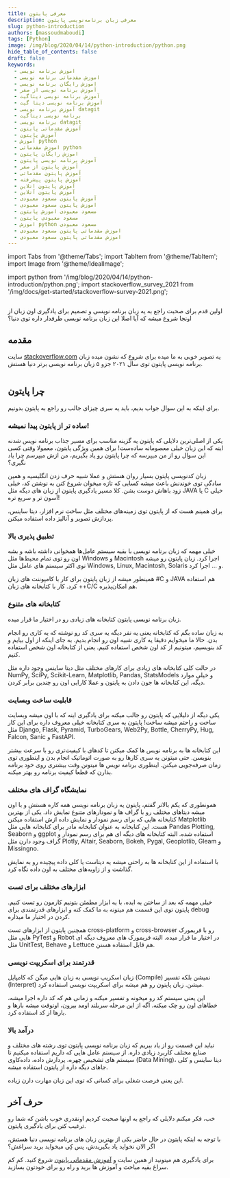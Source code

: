 ```yaml
---
title: معرفی پایتون
description: معرفی زبان برنامه‌نویسی پایتون
slug: python-introduction
authors: [massoudmaboudi]
tags: [Python]
image: /img/blog/2020/04/14/python-introduction/python.png
hide_table_of_contents: false
draft: false
keywords: 
  - اموزش برنامه نویسی
  - اموزش مقدماتی برنامه نویسی
  - اموزش رایگان برنامه نویسی
  - آموزش برنامه نویسی از صفر
  - آموزش برنامه نویسی دیتاگیت
  - آموزش برنامه نویسی دیتا گیت
  - آموزش برنامه نویسی datagit
  - برنامه نویسی دیتاگیت
  - برنامه نویسی datagit
  - آموزش مقدماتی پایتون
  - آموزش پایتون
  - آموزش python
  - اموزش مقدماتی python
  - اموزش رایگان پایتون
  - آموزش برنامه نویسی پایتون
  - آموزش پایتون از صفر
  - آموزش پایتون مقدماتی
  - آموزش پایتون پیشرفته
  - آموزش پایتون انلاین
  - آموزش پایتون آنلاین
  - آموزش پایتون مسعود معبودی
  - اموزش پایتون مسعود معبودی
  - مسعود معبودی اموزش پایتون
  - مسعود معبودی پایتون
  - اموزش python مسعود معبودی
  - اموزش مقدماتی پایتون مسعود معبودی
  - اموزش مقدماتی پایتون مسعود معبودی
---
```

import Tabs from '@theme/Tabs';
import TabItem from '@theme/TabItem';
import Image from '@theme/IdealImage';

import python from '/img/blog/2020/04/14/python-introduction/python.png';
import stackoverflow_survey_2021 from '/img/docs/get-started/stackoverflow-survey-2021.png';

[python_beginner_course]: /docs/courses/python/tutorials/beginner/
[stackoverflow.com]: https://stackoverflow.com

<div className="padding-vert--md">
  <Image img={python}/>
</div>

اولین قدم برای صحبت راجع به یه زبان برنامه نویسی و تصمیم برای یادگیری اون زبان از اونجا شروع میشه که آیا اصلا این زبان برنامه نویسی طرفدار داره توی دنیا؟

<!--truncate-->

## **مقدمه**

سایت [stackoverflow.com][stackoverflow.com] یه تصویر خوبی به ما میده برای شروع که نشون میده زبان برنامه نویسی پایتون توی سال ۲۰۲۱ جزو ۵ زبان برنامه نویسی برتر دنیا هستش.

<div className="padding-vert--md">
  <Image img={stackoverflow_survey_2021}/>
</div>

## **چرا پایتون**

برای اینکه به این سوال جواب بدیم، باید یه سری چیزای جالب رو راجع به پایتون بدونیم.

### ساده تر از پایتون پیدا نمیشه!

یکی از اصلی‌ترین دلایلی که پایتون یه گزینه مناسب برای مسیر جذاب برنامه نویس شدنه اینه که این زبان خیلی معصومانه ساده‌ست!‌ برای همین ویژگی پایتون، معمولا وقتی کسی این سوال رو از من میپرسه که چرا پایتون رو یاد بگیریم، من ازش میپرسم چرا یاد نگیری؟

زبان کدنویسی پایتون بسیار روان هستش و عملا شبیه حرف زدن انگلیسیه و همین سادگی توی خوندنش باعث میشه کسایی که تازه میخوان شروع کنن به نوشتن کد، خیلی زود باهاش دوست بشن. کلا مسیر یادگیری پایتون از زبان های دیگه مثل JAVA یا C خیلی آسون تر و سریع تره!

برای همینم هست که از پایتون توی زمینه‌های مختلف مثل ساخت نرم افزار، دیتا ساینس، پردازش تصویر و آنالیز داده استفاده میکنن.

### تطبیق پذیری بالا

خیلی مهمه که زبان برنامه نویسی با بقیه سیستم عامل‌ها همخوانی داشته باشه و بشه اون رو توی تمام محیط‌ها مثل Windows و Macintosh اجرا کرد. زبان پایتون رو میشه توی اکثر سیستم های عامل مثل Windows, Linux, Macintosh, Solaris و ... اجرا کرد.

همینطور میشه از زبان پایتون برای کار با کامپوننت های زبان #C و JAVA هم استفاده کرد. کار با کتابخانه های زبان ++C/C هم امکان‌پذیره.

### کتابخانه های متنوع

زبان برنامه نویسی پایتون کتابخانه های زیادی رو در اختیار ما قرار میده.

به زبان ساده بگم که کتابخانه یعنی یه نفر دیگه یه سری کد رو نوشته که یه کاری رو انجام بدن. حالا ما میخوایم دقیقا یه کاری شبیه اون رو انجام بدیم. به جای اینکه از اول بیایم و کد بنویسیم، میتونیم از کد اون شخص استفاده کنیم. یعنی از کتابخانه اون شخص استفاده کنیم.

در حالت کلی کتابخانه های زیادی برای کارهای مختلف مثل دیتا ساینس وجود داره مثل NumPy, SciPy, Scikit-Learn, Matplotlib, Pandas, StatsModels و خیلی موارد دیگه. این کتابخانه ها جون دادن به پایتون و عملا کارایی اون رو چندین برابر کردن.

### قابلیت ساخت وبسایت

یکی دیگه از دلیلایی که پایتون رو جالب میکنه برای یادگیری اینه که با اون میشه وبسایت ساخت و راحتم میشه ساخت! پایتون یه سری کتابخانه خیلی معروف داره برای این کار مثل Django, Flask, Pyramid, TurboGears, Web2Py, Bottle, CherryPy, Hug, Falcon, Sanic و FastAPI.

این کتابخانه ها به برنامه نویس ها کمک  میکنن تا کدهای با کیفیت‌تری رو با سرعت بیشتر بنویسن. حتی میتونن یه سری کارها رو به صورت اتوماتیک انجام بدن و اینطوری توی زمان صرفه‌جویی میکنن. اینطوری برنامه نویس ها میتونن وقت بیشتری روی خود برنامه بذارن که قطعا کیفیت برنامه رو بهتر میکنه.

### نمایشگاه گراف های مختلف

همونطوری که یکم بالاتر گفتم، پایتون یه زبان برنامه نویسی همه کاره هستش و با اون میشه دیتاهای مختلف رو با گراف ها و نمودارهای متنوع نمایش داد. یکی از بهترین کتابخانه هایی که برای رسم نمودار و نمایش داده ازش استفاده میکنن ‌Matplotlib هست. این کتابخانه به عنوان کتابخانه مادر برای کتابخانه هایی مثل Pandas Plotting, Seaborn و ggplot استفاده شده. البته کتابخانه های دیگه ای هم برای رسم نمودار و گراف وجود دارن مثل Plotly, Altair, Seaborn, Bokeh, Pygal, Geoplotlib, Gleam و Missingno.

با استفاده از این کتابخانه ها به راحتی میشه یه دیتاست یا کلی داده پیچیده رو به نمایش گذاشت و از زاویه‌های مختلف به اون داده نگاه کرد.

### ابزار‌های مختلف برای تست

خیلی مهمه که بعد از ساختن یه ایده، با یه ابزار مطمئن بتونیم کارمون رو تست کنیم. پایتون توی این قسمت هم میتونه به ما کمک کنه و ابزار‌های قدرتمندی برای debug کردن در اختیار ما میذاره.

همچنین پایتون از ابزار‌های تست cross-platform و cross-browser رو با فریمورک هایی مثل PyTest و Robot در اختیار ما قرار میده. البته فریمورک های معروف دیگه ای مثل UnitTest, Behave و Lettuce هم قابل استفاده هستن.

### قدرتمند برای اسکریپت نویسی

زبان اسکریپ نویسی به زبان هایی میگن که کامپایل (Compile) نمیشن بلکه تفسیر (Interpret) میشن. زبان پایتون رو هم میشه برای اسکریپت نویسی استفاده کرد.

این یعنی سیستم کد رو میخونه و تفسیر میکنه و زمانی هم که کد داره اجرا میشه، خطا‌های اون رو چک میکنه. اگه از این مرحله سربلند اومد بیرون، اونوقت میشه بار‌ها و بار‌ها از کد استفاده کرد.

### درآمد بالا

نباید این قسمت رو از یاد ببریم که زبان برنامه نویسی پایتون توی رشته های مختلف و صنایع مختلف کاربرد زیادی داره. از سیستم عامل هایی که داریم استفاده میکنیم تا سیستم های تشخیص چهره، پردازش داده، داده‌کاوی (Data Mining)، دیتا ساینس و کلی جاهای دیگه داره از پایتون استفاده میشه.

این یعنی فرصت شغلی برای کسانی که توی این زبان مهارت دارن زیاده.

## **حرف آخر**

خب،‌ فکر میکنم دلایلی که راجع به اونها صحبت کردیم اونقدری خوب باشن که شما رو ترغیب کنن برای یادگیری پایتون.

با توجه به اینکه پایتون در حال حاضر یکی از بهترین زبان های برنامه نویسی دنیا هستش، اگر الان نخواید یاد بگیریدش، پس کِی میخواید برید سراغش؟

برای یادگیری هم میتونید از همین سایت و [آموزش مقدماتی پایتون][python_beginner_course] شروع کنید. کم کم سراغ بقیه مباحث و آموزش ها برید و راه رو برای خودتون بسازید.
